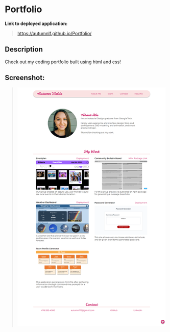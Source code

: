 # Portfolio

**Link to deployed application:**
>https://autumnlf.github.io/Portfolio/

## Description
Check out my coding portfolio built using html and css!

## Screenshot:


>![Capture of deployed application](./assets/cap1.png)

